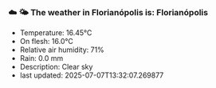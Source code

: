 ### ☁️ 🌤️  The weather in Florianópolis is: Florianópolis

- Temperature: 16.45°C
- On flesh: 16.0°C
- Relative air humidity: 71%
- Rain: 0.0 mm
- Description: Clear sky
- last updated: 2025-07-07T13:32:07.269877
